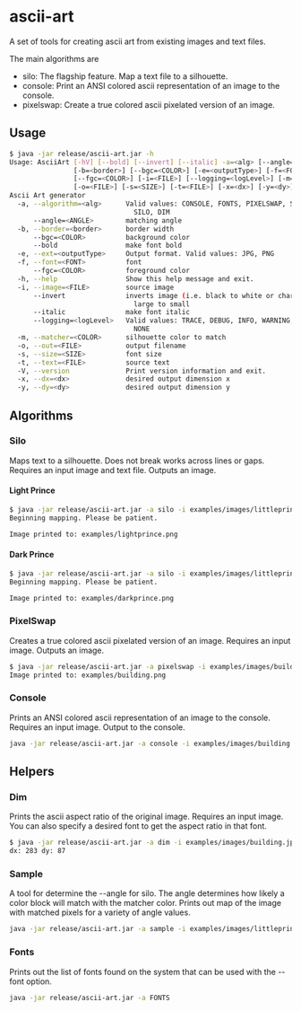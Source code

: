 # ascii-art
A set of tools for creating ascii art from existing images and text files.

The main algorithms are 
- silo: The flagship feature. Map a text file to a silhouette.
- console: Print an ANSI colored ascii representation of an image to the console.
- pixelswap: Create a true colored ascii pixelated version of an image.



## Usage
``` bash
$ java -jar release/ascii-art.jar -h
Usage: AsciiArt [-hV] [--bold] [--invert] [--italic] -a=<alg> [--angle=<ANGLE>]
                [-b=<border>] [--bgc=<COLOR>] [-e=<outputType>] [-f=<FONT>]
                [--fgc=<COLOR>] [-i=<FILE>] [--logging=<logLevel>] [-m=<COLOR>]
                [-o=<FILE>] [-s=<SIZE>] [-t=<FILE>] [-x=<dx>] [-y=<dy>]
Ascii Art generator
  -a, --algorithm=<alg>      Valid values: CONSOLE, FONTS, PIXELSWAP, SAMPLE,
                               SILO, DIM
      --angle=<ANGLE>        matching angle
  -b, --border=<border>      border width
      --bgc=<COLOR>          background color
      --bold                 make font bold
  -e, --ext=<outputType>     Output format. Valid values: JPG, PNG
  -f, --font=<FONT>          font
      --fgc=<COLOR>          foreground color
  -h, --help                 Show this help message and exit.
  -i, --image=<FILE>         source image
      --invert               inverts image (i.e. black to white or character
                               large to small
      --italic               make font italic
      --logging=<logLevel>   Valid values: TRACE, DEBUG, INFO, WARNING, ERROR,
                               NONE
  -m, --matcher=<COLOR>      silhouette color to match
  -o, --out=<FILE>           output filename
  -s, --size=<SIZE>          font size
  -t, --text=<FILE>          source text
  -V, --version              Print version information and exit.
  -x, --dx=<dx>              desired output dimension x
  -y, --dy=<dy>              desired output dimension y

```

## Algorithms
### Silo
Maps text to a silhouette. Does not break works across lines or gaps.
Requires an input image and text file. Outputs an image.


#### Light Prince
``` bash
$ java -jar release/ascii-art.jar -a silo -i examples/images/littleprince.png -t examples/texts/littleprince.txt --bgc white --fgc black -o examples/lightprince.png 
Beginning mapping. Please be patient.

Image printed to: examples/lightprince.png
```

#### Dark Prince
``` bash
$ java -jar release/ascii-art.jar -a silo -i examples/images/littleprince.png -t examples/texts/littleprince.txt --bgc black --fgc white -o examples/darkprince.png 
Beginning mapping. Please be patient.

Image printed to: examples/darkprince.png
```


### PixelSwap
Creates a true colored ascii pixelated version of an image.
Requires an input image. Outputs an image.
``` bash
$ java -jar release/ascii-art.jar -a pixelswap -i examples/images/building.jpg -o examples/building.png 
Image printed to: examples/building.png
```

### Console
Prints an ANSI colored ascii representation of an image to the console.
Requires an input image. Output to the console.

``` bash
java -jar release/ascii-art.jar -a console -i examples/images/building.jpg --dx 142 --dy 44
```

## Helpers

### Dim
Prints the ascii aspect ratio of the original image. 
Requires an input image.
You can also specify a desired font to get the aspect ratio in that font.
``` bash
$ java -jar release/ascii-art.jar -a dim -i examples/images/building.jpg 
dx: 283	dy: 87
```


### Sample
A tool for determine the --angle for silo. The angle determines how likely a color block will match with the matcher color. Prints out map of the image with matched pixels for a variety of angle values.
``` bash
java -jar release/ascii-art.jar -a sample -i examples/images/littleprince.png -m black --invert
```

### Fonts
Prints out the list of fonts found on the system that can be used with the --font option.
``` bash
java -jar release/ascii-art.jar -a FONTS
```
